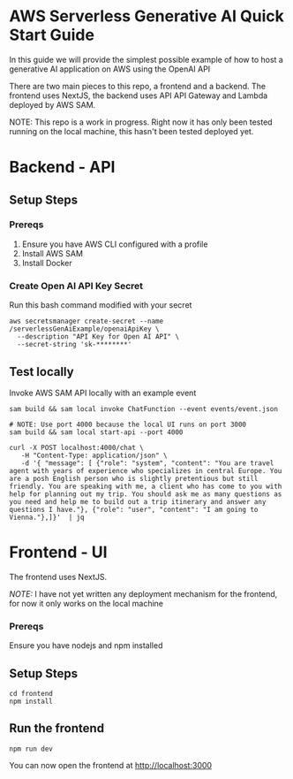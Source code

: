 # AWS Serverless Generative AI Quick Start Guide
In this guide we will provide the simplest possible example of how to host a generative AI application on AWS using the OpenAI API

There are two main pieces to this repo, a frontend and a backend. The frontend uses NextJS, the backend uses API API Gateway and Lambda deployed by AWS SAM. 

NOTE: This repo is a work in progress. Right now it has only been tested running on the local machine, this hasn't been tested deployed yet.

# Backend - API
## Setup Steps

### Prereqs
1. Ensure you have AWS CLI configured with a profile
2. Install AWS SAM
3. Install Docker

### Create Open AI API Key Secret
Run this bash command modified with your secret
```
aws secretsmanager create-secret --name /serverlessGenAiExample/openaiApiKey \
  --description "API Key for Open AI API" \
  --secret-string 'sk-********' 
```

## Test locally
Invoke AWS SAM API locally with an example event

```
sam build && sam local invoke ChatFunction --event events/event.json

# NOTE: Use port 4000 because the local UI runs on port 3000
sam build && sam local start-api --port 4000

curl -X POST localhost:4000/chat \
   -H "Content-Type: application/json" \
   -d '{ "message": [ {"role": "system", "content": "You are travel agent with years of experience who specializes in central Europe. You are a posh English person who is slightly pretentious but still friendly. You are speaking with me, a client who has come to you with help for planning out my trip. You should ask me as many questions as you need and help me to build out a trip itinerary and answer any questions I have."}, {"role": "user", "content": "I am going to Vienna."},]}'  | jq
```


# Frontend - UI
The frontend uses NextJS. 

*NOTE:* I have not yet written any deployment mechanism for the frontend, for now it only works on the local machine

### Prereqs
Ensure you have nodejs and npm installed

## Setup Steps

```
cd frontend
npm install
```

## Run the frontend
```
npm run dev
```

You can now open the frontend at <http://localhost:3000>
